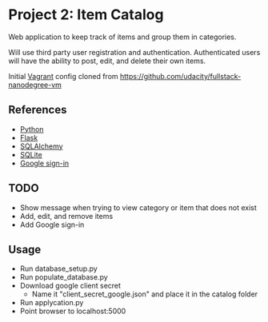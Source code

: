 Project 2: Item Catalog
=======================

Web application to keep track of items and group them in categories.

Will use third party user registration and authentication. Authenticated users will have the ability to post, edit, and delete their own items.

Initial [Vagrant](https://www.vagrantup.com/) config cloned from https://github.com/udacity/fullstack-nanodegree-vm


References
----------

- [Python](https://www.python.org/)
- [Flask](http://flask.pocoo.org/)
- [SQLAlchemy](http://www.sqlalchemy.org/)
- [SQLite](https://www.sqlite.org/)
- [Google sign-in](https://developers.google.com/identity/sign-in/web/)


TODO
----

- Show message when trying to view category or item that does not exist
- Add, edit, and remove items
- Add Google sign-in


Usage
-----

- Run database_setup.py
- Run populate_database.py
- Download google client secret
  - Name it "client_secret_google.json" and place it in the catalog folder
- Run applycation.py
- Point browser to localhost:5000
